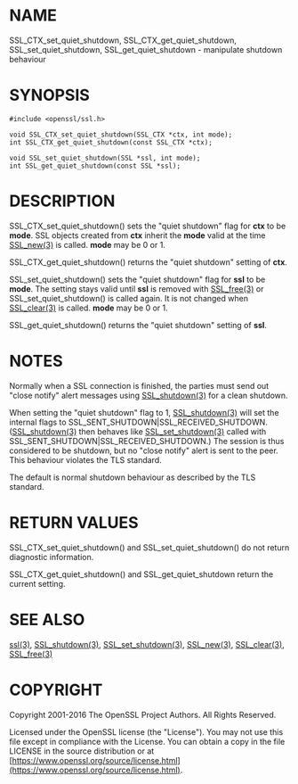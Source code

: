 # NAME

SSL\_CTX\_set\_quiet\_shutdown, SSL\_CTX\_get\_quiet\_shutdown, SSL\_set\_quiet\_shutdown, SSL\_get\_quiet\_shutdown - manipulate shutdown behaviour

# SYNOPSIS

    #include <openssl/ssl.h>

    void SSL_CTX_set_quiet_shutdown(SSL_CTX *ctx, int mode);
    int SSL_CTX_get_quiet_shutdown(const SSL_CTX *ctx);

    void SSL_set_quiet_shutdown(SSL *ssl, int mode);
    int SSL_get_quiet_shutdown(const SSL *ssl);

# DESCRIPTION

SSL\_CTX\_set\_quiet\_shutdown() sets the "quiet shutdown" flag for **ctx** to be
**mode**. SSL objects created from **ctx** inherit the **mode** valid at the time
[SSL\_new(3)](http://man.he.net/man3/SSL_new) is called. **mode** may be 0 or 1.

SSL\_CTX\_get\_quiet\_shutdown() returns the "quiet shutdown" setting of **ctx**.

SSL\_set\_quiet\_shutdown() sets the "quiet shutdown" flag for **ssl** to be
**mode**. The setting stays valid until **ssl** is removed with
[SSL\_free(3)](http://man.he.net/man3/SSL_free) or SSL\_set\_quiet\_shutdown() is called again.
It is not changed when [SSL\_clear(3)](http://man.he.net/man3/SSL_clear) is called.
**mode** may be 0 or 1.

SSL\_get\_quiet\_shutdown() returns the "quiet shutdown" setting of **ssl**.

# NOTES

Normally when a SSL connection is finished, the parties must send out
"close notify" alert messages using [SSL\_shutdown(3)](http://man.he.net/man3/SSL_shutdown)
for a clean shutdown.

When setting the "quiet shutdown" flag to 1, [SSL\_shutdown(3)](http://man.he.net/man3/SSL_shutdown)
will set the internal flags to SSL\_SENT\_SHUTDOWN|SSL\_RECEIVED\_SHUTDOWN.
([SSL\_shutdown(3)](http://man.he.net/man3/SSL_shutdown) then behaves like
[SSL\_set\_shutdown(3)](http://man.he.net/man3/SSL_set_shutdown) called with
SSL\_SENT\_SHUTDOWN|SSL\_RECEIVED\_SHUTDOWN.)
The session is thus considered to be shutdown, but no "close notify" alert
is sent to the peer. This behaviour violates the TLS standard.

The default is normal shutdown behaviour as described by the TLS standard.

# RETURN VALUES

SSL\_CTX\_set\_quiet\_shutdown() and SSL\_set\_quiet\_shutdown() do not return
diagnostic information.

SSL\_CTX\_get\_quiet\_shutdown() and SSL\_get\_quiet\_shutdown return the current
setting.

# SEE ALSO

[ssl(3)](http://man.he.net/man3/ssl), [SSL\_shutdown(3)](http://man.he.net/man3/SSL_shutdown),
[SSL\_set\_shutdown(3)](http://man.he.net/man3/SSL_set_shutdown), [SSL\_new(3)](http://man.he.net/man3/SSL_new),
[SSL\_clear(3)](http://man.he.net/man3/SSL_clear), [SSL\_free(3)](http://man.he.net/man3/SSL_free)

# COPYRIGHT

Copyright 2001-2016 The OpenSSL Project Authors. All Rights Reserved.

Licensed under the OpenSSL license (the "License").  You may not use
this file except in compliance with the License.  You can obtain a copy
in the file LICENSE in the source distribution or at
[https://www.openssl.org/source/license.html](https://www.openssl.org/source/license.html).
